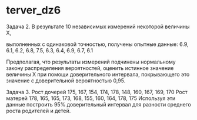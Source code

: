 # terver_dz6
Задача 2. В результате 10 независимых измерений некоторой величины X, 

выполненных с одинаковой точностью, получены опытные данные: 6.9, 6.1, 6.2, 6.8, 7.5, 6.3, 6.4, 6.9, 6.7, 6.1

Предполагая, что результаты измерений подчинены нормальному закону распределения вероятностей, 
оценить истинное значение величины X при помощи доверительного интервала, 
покрывающего это значение с доверительной вероятностью 0,95. 

Задача 3. 
Рост дочерей 175, 167, 154, 174, 178, 148, 160, 167, 169, 170
Рост матерей 178, 165, 165, 173, 168, 155, 160, 164, 178, 175
Используя эти данные построить 95% доверительный интервал для разности среднего роста родителей и детей.
